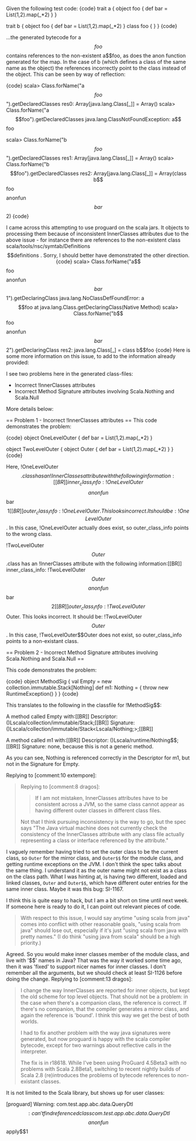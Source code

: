 Given the following test code:
{code}
trait a {
  object foo {
    def bar = List(1,2).map(_*2)
  }
}

trait b {
  object foo {
    def bar = List(1,2).map(_*2)
  }
  class foo { }
}
{code}

...the generated bytecode for a$$foo$$ contains references to the non-existent a$$foo, as does the anon function generated for the map.  In the case of b (which defines a class of the same name as the object) the references incorrectly point to the class instead of the object.  This can be seen by way of reflection:

{code}
scala> Class.forName("a$$foo$$").getDeclaredClasses
res0: Array[java.lang.Class[_]] = Array()
scala> Class.forName("a$$foo").getDeclaredClasses
java.lang.ClassNotFoundException: a$$foo

scala> Class.forName("b$$foo$$").getDeclaredClasses
res1: Array[java.lang.Class[_]] = Array()
scala> Class.forName("b$$foo").getDeclaredClasses 
res2: Array[java.lang.Class[_]] = Array(class b$$foo$$$$anonfun$$bar$$2)
{code}

I came across this attempting to use proguard on the scala jars. It objects to processing them because of inconsistent InnerClasses attributes due to the above issue - for instance there are references to the non-existent class scala/tools/nsc/symtab/Definitions$$definitions .
Sorry, I should better have demonstrated the other direction.
{code}
scala> Class.forName("a$$foo$$$$anonfun$$bar$$1").getDeclaringClass
java.lang.NoClassDefFoundError: a$$foo
	at java.lang.Class.getDeclaringClass(Native Method)
scala> Class.forName("b$$foo$$$$anonfun$$bar$$2").getDeclaringClass
res2: java.lang.Class[_] = class b$$foo
{code}
Here is some more information on this issue, to add to the information already provided:

I see two problems here in the generated class-files:
 * Incorrect !InnerClasses attributes
 * Incorrect Method Signature attributes involving Scala.Nothing and Scala.Null

More details below:

== Problem 1 - Incorrect !InnerClasses attributes ==
This code demonstrates the problem:

{code}
object OneLevelOuter {
    def bar = List(1,2).map(_*2)
}

object TwoLevelOuter {
  object Outer {
    def bar = List(1,2).map(_*2)
  }
}  
{code}

Here, !OneLevelOuter$$.class has an !InnerClasses attribute with the following information:[[BR]]
inner_class_info: !OneLevelOuter$$$$anonfun$$bar$$1[[BR]]
outer_class_info: !OneLevelOuter. This looks incorrect. It should be: !OneLevelOuter$$. In this case, !OneLevelOuter actually does exist, so outer_class_info points to the wrong class.

!TwoLevelOuter$$Outer$$.class has an !InnerClasses attribute with the following information:[[BR]]
inner_class_info: !TwoLevelOuter$$Outer$$$$anonfun$$bar$$2[[BR]]
outer_class_info: !TwoLevelOuter$$Outer. This looks incorrect. It should be: !TwoLevelOuter$$Outer$$. In this case, !TwoLevelOuter$$Outer does not exist, so outer_class_info points to a non-existant class.

== Problem 2 - Incorrect Method Signature attributes involving Scala.Nothing and Scala.Null ==

This code demonstrates the problem:

{code}
object MethodSig {
  val Empty = new collection.immutable.Stack[Nothing]
  def m1: Nothing = {
    throw new RuntimeException()
  }
}
{code}

This translates to the following in the classfile for !MethodSig$$:

A method called Empty with:[[BR]]
Descriptor: ()Lscala/collection/immutable/Stack;[[BR]]
Signature: ()Lscala/collection/immutable/Stack<Lscala/Nothing;>;[[BR]]

A method called m1 with:[[BR]]
Descriptor: ()Lscala/runtime/Nothing$$;[[BR]]
Signature: none, because this is not a generic method.

As you can see, Nothing is referenced correctly in the Descriptor for m1, but not in the Signature for Empty.







Replying to [comment:10 extempore]:
> Replying to [comment:8 dragos]:
> > If I am not mistaken, InnerClasses attributes have to be consistent across a JVM, so the same class cannot appear as having different outer classes in different class files.
> 
> Not that I think pursuing inconsistency is the way to go, but the spec says "The Java virtual machine does not currently check the consistency of the InnerClasses attribute with any class file actually representing a class or interface referenced by the attribute."

I vaguely remember having tried to set the outer class to be the current class, so `Outer` for the mirror class, and `Outer$$` for the module class, and getting runtime exceptions on the JVM. I don't think the spec talks about the same thing. I understand it as the outer name might not exist as a class on the class path. What I was hinting at, is having two different, loaded and linked classes, `Outer` and `Outer$$`, which have different outer entries for the same inner class. Maybe it was this bug: SI-1167.

I think this is quite easy to hack, but I am a bit short on time until next week. If someone here is ready to do it, I can point out relevant pieces of code. 

> With respect to this issue, I would say anytime "using scala from java" comes into conflict with other reasonable goals, "using scala from java" should lose out, especially if it's just "using scala from java with pretty names." (I do think "using java from scala" should be a high priority.)

Agreed. So you would make inner classes member of the module class, and live with '$$' names in Java? That was the way it worked some time ago, then it was 'fixed' to support nicer names for inner classes. I don't remember all the arguments, but we should check at least SI-1126 before doing the change.
Replying to [comment:13 dragos]:
> I change the way InnerClasses are reported for inner objects, but kept the old scheme for top level objects. That should not be a problem: in the case when there's a companion class, the reference is correct. If there's no companion, that the compiler generates a mirror class, and again the reference is 'bound'. I think this way we get the best of both worlds.
> 
> I had to fix another problem with the way java signatures were generated, but now proguard is happy with the scala compiler bytecode, except for two warnings about reflective calls in the interpreter.
> 
> The fix is in r18618.
While I've been using ProGuard 4.5Beta3 with no problems with Scala 2.8Beta1, switching to recent nightly builds of Scala 2.8 (re)introduces the problems of bytecode references to non-existant classes.

It is not limited to the Scala library, but shows up for user classes:

[proguard] Warning: com.test.app.abc.data.QueryDtl$$: can't find referenced class com.test.app.abc.data.QueryDtl$$$$anonfun$$apply$$1

